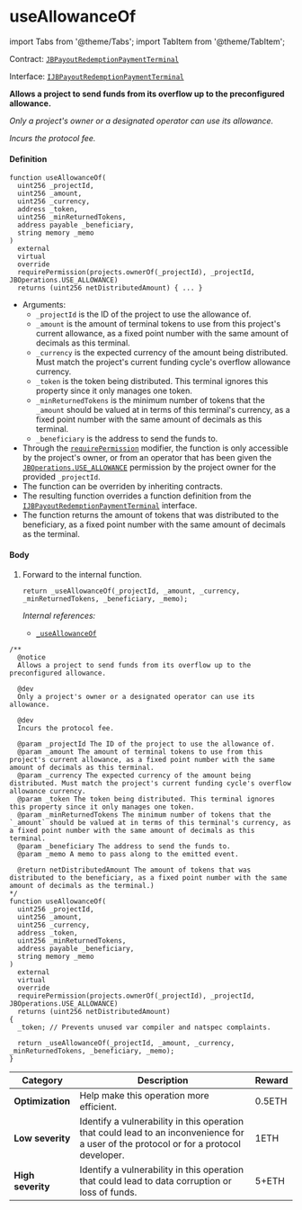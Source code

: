 # useAllowanceOf

import Tabs from '@theme/Tabs';
import TabItem from '@theme/TabItem';

Contract: [`JBPayoutRedemptionPaymentTerminal`](/dev/api/contracts/or-payment-terminals/or-abstract/jbpayoutredemptionpaymentterminal/README.md)​‌

Interface: [`IJBPayoutRedemptionPaymentTerminal`](/dev/api/interfaces/ijbpayoutredemptionpaymentterminal.md)

<Tabs>
<TabItem value="Step by step" label="Step by step">

**Allows a project to send funds from its overflow up to the preconfigured allowance.**

_Only a project's owner or a designated operator can use its allowance._

_Incurs the protocol fee._

#### Definition

```
function useAllowanceOf(
  uint256 _projectId,
  uint256 _amount,
  uint256 _currency,
  address _token,
  uint256 _minReturnedTokens,
  address payable _beneficiary,
  string memory _memo
)
  external
  virtual
  override
  requirePermission(projects.ownerOf(_projectId), _projectId, JBOperations.USE_ALLOWANCE)
  returns (uint256 netDistributedAmount) { ... }
```

* Arguments:
  * `_projectId` is the ID of the project to use the allowance of.
  * `_amount` is the amount of terminal tokens to use from this project's current allowance, as a fixed point number with the same amount of decimals as this terminal.
  * `_currency` is the expected currency of the amount being distributed. Must match the project's current funding cycle's overflow allowance currency.
  * `_token` is the token being distributed. This terminal ignores this property since it only manages one token.
  * `_minReturnedTokens` is the minimum number of tokens that the `_amount` should be valued at in terms of this terminal's currency, as a fixed point number with the same amount of decimals as this terminal.
  * `_beneficiary` is the address to send the funds to.
* Through the [`requirePermission`](/dev/api/contracts/or-abstract/jboperatable/modifiers/requirepermission.md) modifier, the function is only accessible by the project's owner, or from an operator that has been given the [`JBOperations.USE_ALLOWANCE`](/dev/api/libraries/jboperations.md) permission by the project owner for the provided `_projectId`.
* The function can be overriden by inheriting contracts.
* The resulting function overrides a function definition from the [`IJBPayoutRedemptionPaymentTerminal`](/dev/api/interfaces/ijbpayoutredemptionpaymentterminal.md) interface.
* The function returns the amount of tokens that was distributed to the beneficiary, as a fixed point number with the same amount of decimals as the terminal.

#### Body

1.  Forward to the internal function.

    ```
    return _useAllowanceOf(_projectId, _amount, _currency, _minReturnedTokens, _beneficiary, _memo);
    ```

    _Internal references:_

    * [`_useAllowanceOf`](/dev/api/contracts/or-payment-terminals/or-abstract/jbpayoutredemptionpaymentterminal/write/-_useallowanceof.md)


</TabItem>

<TabItem value="Code" label="Code">

```
/**
  @notice
  Allows a project to send funds from its overflow up to the preconfigured allowance.

  @dev
  Only a project's owner or a designated operator can use its allowance.

  @dev
  Incurs the protocol fee.

  @param _projectId The ID of the project to use the allowance of.
  @param _amount The amount of terminal tokens to use from this project's current allowance, as a fixed point number with the same amount of decimals as this terminal.
  @param _currency The expected currency of the amount being distributed. Must match the project's current funding cycle's overflow allowance currency.
  @param _token The token being distributed. This terminal ignores this property since it only manages one token.
  @param _minReturnedTokens The minimum number of tokens that the `_amount` should be valued at in terms of this terminal's currency, as a fixed point number with the same amount of decimals as this terminal.
  @param _beneficiary The address to send the funds to.
  @param _memo A memo to pass along to the emitted event.

  @return netDistributedAmount The amount of tokens that was distributed to the beneficiary, as a fixed point number with the same amount of decimals as the terminal.)
*/
function useAllowanceOf(
  uint256 _projectId,
  uint256 _amount,
  uint256 _currency,
  address _token,
  uint256 _minReturnedTokens,
  address payable _beneficiary,
  string memory _memo
)
  external
  virtual
  override
  requirePermission(projects.ownerOf(_projectId), _projectId, JBOperations.USE_ALLOWANCE)
  returns (uint256 netDistributedAmount)
{
  _token; // Prevents unused var compiler and natspec complaints.

  return _useAllowanceOf(_projectId, _amount, _currency, _minReturnedTokens, _beneficiary, _memo);
}
```

</TabItem>

<TabItem value="Bug bounty" label="Bug bounty">

| Category          | Description                                                                                                                            | Reward |
| ----------------- | -------------------------------------------------------------------------------------------------------------------------------------- | ------ |
| **Optimization**  | Help make this operation more efficient.                                                                                               | 0.5ETH |
| **Low severity**  | Identify a vulnerability in this operation that could lead to an inconvenience for a user of the protocol or for a protocol developer. | 1ETH   |
| **High severity** | Identify a vulnerability in this operation that could lead to data corruption or loss of funds.                                        | 5+ETH  |

</TabItem>
</Tabs>
